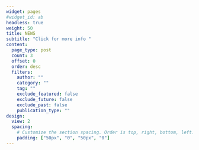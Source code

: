 ```yaml
---
widget: pages
#widget_id: ab
headless: true
weight: 50
title: NEWS
subtitle: "Click for more info "
content:
  page_type: post
  count: 3
  offset: 0
  order: desc
  filters:
    author: ""
    category: ""
    tag: ""
    exclude_featured: false
    exclude_future: false
    exclude_past: false
    publication_type: ""
design:
  view: 2
  spacing:
    # Customize the section spacing. Order is top, right, bottom, left.
    padding: ["50px", "0", "50px", "0"]  
---
```

